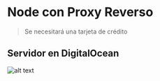 # Node con Proxy Reverso

> Se necesitará una tarjeta de crédito

## Servidor en DigitalOcean


![alt text](https://raw.githubusercontent.com/sergiohidalgocaceres/servidor-node-proxy/master/assets/img/01.png)